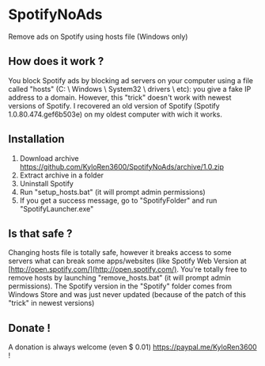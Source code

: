 # SpotifyNoAds

Remove ads on Spotify using hosts file (Windows only)

## How does it work ?

You block Spotify ads by blocking ad servers on your computer using a file called "hosts" (C: \ Windows \ System32 \ drivers \ etc): you give a fake IP address to a domain. However, this "trick" doesn't work with newest versions of Spotify. I recovered an old version of Spotify (Spotify 1.0.80.474.gef6b503e) on my oldest computer with wich it works.

## Installation

1. Download archive https://github.com/KyloRen3600/SpotifyNoAds/archive/1.0.zip
2. Extract archive in a folder
3. Uninstall Spotify
4. Run "setup_hosts.bat" (it will prompt admin permissions)
5. If you get a success message, go to "SpotifyFolder" and run "SpotifyLauncher.exe"

## Is that safe ?

Changing hosts file is totally safe, however it breaks access to some servers what can break some apps/websites (like Spotify Web Version at [http://open.spotify.com/](http://open.spotify.com/). You're totally free to remove hosts by launching "remove_hosts.bat" (it will prompt admin permissions). The Spotify version in the "Spotify" folder comes from Windows Store and was just never updated (because of the patch of this "trick" in newest versions)

## Donate !

A donation is always welcome (even $ 0.01) https://paypal.me/KyloRen3600 !